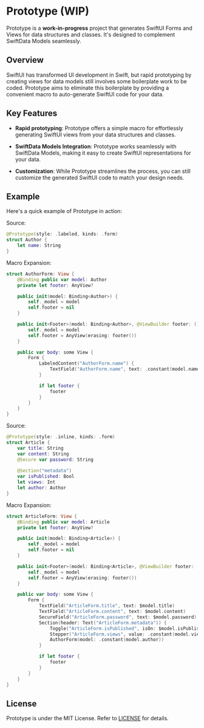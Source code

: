 # Prototype (WIP)

Prototype is a **work-in-progress** project that generates SwiftUI Forms and Views for data structures and classes. It's designed to complement SwiftData Models seamlessly.

## Overview

SwiftUI has transformed UI development in Swift, but rapid prototyping by creating views for data models still involves some boilerplate work to be coded. Prototype aims to eliminate this boilerplate by providing a convenient macro to auto-generate SwiftUI code for your data.

## Key Features

- **Rapid prototyping**: Prototype offers a simple macro for effortlessly generating SwiftUI views from your data structures and classes.

- **SwiftData Models Integration**: Prototype works seamlessly with SwiftData Models, making it easy to create SwiftUI representations for your data.

- **Customization**: While Prototype streamlines the process, you can still customize the generated SwiftUI code to match your design needs.

## Example

Here's a quick example of Prototype in action:

Source:
```swift
@Prototype(style: .labeled, kinds: .form)
struct Author {
    let name: String
}
```
Macro Expansion:
```swift
struct AuthorForm: View {
    @Binding public var model: Author
    private let footer: AnyView?

    public init(model: Binding<Author>) {
        self._model = model
        self.footer = nil
    }

    public init<Footer>(model: Binding<Author>, @ViewBuilder footer: () -> Footer) where Footer: View {
        self._model = model
        self.footer = AnyView(erasing: footer())
    }

    public var body: some View {
        Form {
            LabeledContent("AuthorForm.name") {
                TextField("AuthorForm.name", text: .constant(model.name))
            }

            if let footer {
                footer
            }
        }
    }
}
```

Source:
```swift
@Prototype(style: .inline, kinds: .form)
struct Article {
    var title: String
    var content: String
    @Secure var password: String
    
    @Section("metadata")
    var isPublished: Bool
    let views: Int
    let author: Author
}
```
Macro Expansion:
```swift
struct ArticleForm: View {
    @Binding public var model: Article
    private let footer: AnyView?

    public init(model: Binding<Article>) {
        self._model = model
        self.footer = nil
    }

    public init<Footer>(model: Binding<Article>, @ViewBuilder footer: () -> Footer) where Footer: View {
        self._model = model
        self.footer = AnyView(erasing: footer())
    }

    public var body: some View {
        Form {
            TextField("ArticleForm.title", text: $model.title)
            TextField("ArticleForm.content", text: $model.content)
            SecureField("ArticleForm.password", text: $model.password)
            Section(header: Text("ArticleForm.metadata")) {
                Toggle("ArticleForm.isPublished", isOn: $model.isPublished)
                Stepper("ArticleForm.views", value: .constant(model.views))
                AuthorForm(model: .constant(model.author))
            }

            if let footer {
                footer
            }
        }
    }
}
```

## License

Prototype is under the MIT License. Refer to [LICENSE](LICENSE) for details.
